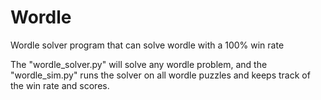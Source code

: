 # Wordle
Wordle solver program that can solve wordle with a 100% win rate

The "wordle_solver.py" will solve any wordle problem, and the "wordle_sim.py" runs the solver on all wordle puzzles and keeps track of the win rate and scores.
